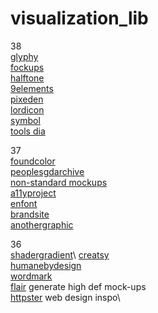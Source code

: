 # visualization_lib

38\
[glyphy](https://glyphy.io) \
[fockups](https://fockups.com) \
[halftone](https://halftone.xoihazard.com) \
[9elements](https://9elements.com) \
[pixeden](https://pixeden.com) \
[lordicon](https://lordicon.com) \
[symbol](https://symbol.wtf) \
[tools dia](https://tools.dia.tv)

37\
[foundcolor](https://foundcolor.co)\
[peoplesgdarchive](https://peoplesgdarchive.org)\
[non-standard mockups](https://products.ls.graphics/longscroll-mockups)\
[a11yproject](https://a11yproject.com)\
[enfont](https://enfont.javierarce.com)\
[brandsite](https://brandsite.design)\
[anothergraphic](https://anothergraphic)

36\
[shadergradient]([https://www.shadergradient.co](https://www.shadergradient.co/customize?animate=on&axesHelper=off&brightness=1.2&cAzimuthAngle=180&cDistance=3.6&cPolarAngle=90&cameraZoom=1&color1=%23ff5005&color2=%23dbba95&color3=%23d0bce1&destination=onCanvas&embedMode=off&envPreset=city&format=gif&fov=45&frameRate=10&gizmoHelper=hide&grain=on&lightType=3d&pixelDensity=1&positionX=-1.4&positionY=0&positionZ=0&range=enabled&rangeEnd=40&rangeStart=0&reflection=0.1&rotationX=0&rotationY=10&rotationZ=50&shader=defaults&type=plane&uDensity=1.3&uFrequency=5.5&uSpeed=0.4&uStrength=4&uTime=0&wireframe=false))\
[creatsy](https://creatsy.com)\
[humanebydesign](https://humanebydesign.com)\
[wordmark](https://wordmark.it)\
[flair](https://flair.ai) generate high def mock-ups\
[httpster](https://httpster.net) web design inspo\

